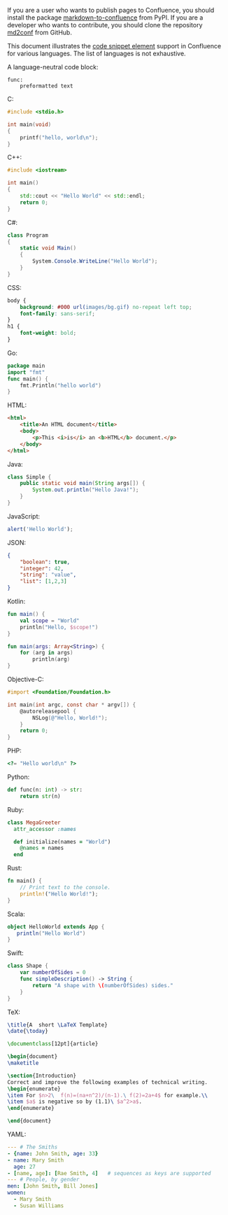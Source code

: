<!-- confluence-page-id: 86158409894 -->

If you are a user who wants to publish pages to Confluence, you should install the package [markdown-to-confluence](https://pypi.org/project/markdown-to-confluence/) from PyPI. If you are a developer who wants to contribute, you should clone the repository [md2conf](https://github.com/hunyadi/md2conf) from GitHub.

This document illustrates the [code snippet element](https://support.atlassian.com/confluence-cloud/docs/insert-elements-into-a-page/#Code-snippet) support in Confluence for various languages. The list of languages is not exhaustive.

A language-neutral code block:
```
func:
    preformatted text
```

C:
```c
#include <stdio.h>

int main(void)
{
    printf("hello, world\n");
}
```

C++:
```cpp
#include <iostream>

int main()
{
    std::cout << "Hello World" << std::endl;
    return 0;
}
```

C#:
```csharp
class Program
{
    static void Main()
    {
        System.Console.WriteLine("Hello World");
    }
}
```

CSS:
```css
body {
    background: #000 url(images/bg.gif) no-repeat left top;
    font-family: sans-serif;
}
h1 {
    font-weight: bold;
}
```

Go:
```go
package main
import "fmt"
func main() {
    fmt.Println("hello world")
}
```

HTML:
```html
<html>
    <title>An HTML document</title>
    <body>
        <p>This <i>is</i> an <b>HTML</b> document.</p>
    </body>
</html>
```

Java:
```java
class Simple {
    public static void main(String args[]) {
        System.out.println("Hello Java!");
    }
}
```

JavaScript:
```javascript
alert('Hello World');
```

JSON:
```json
{
    "boolean": true,
    "integer": 42,
    "string": "value",
    "list": [1,2,3]
}
```

Kotlin:
```kotlin
fun main() {
    val scope = "World"
    println("Hello, $scope!")
}

fun main(args: Array<String>) {
    for (arg in args)
        println(arg)
}
```

Objective-C:
```objectivec
#import <Foundation/Foundation.h>

int main(int argc, const char * argv[]) {
    @autoreleasepool {
        NSLog(@"Hello, World!");
    }
    return 0;
}
```

PHP:
```php
<?= "Hello world\n" ?>
```

Python:
```python
def func(n: int) -> str:
    return str(n)
```

Ruby:
```ruby
class MegaGreeter
  attr_accessor :names

  def initialize(names = "World")
    @names = names
  end
```

Rust:
```rust
fn main() {
    // Print text to the console.
    println!("Hello World!");
}
```

Scala:
```scala
object HelloWorld extends App {
   println("Hello World")
}
```

Swift:
```swift
class Shape {
    var numberOfSides = 0
    func simpleDescription() -> String {
        return "A shape with \(numberOfSides) sides."
    }
}
```

TeX:
```tex
\title{A  short \LaTeX Template}
\date{\today}

\documentclass[12pt]{article}

\begin{document}
\maketitle

\section{Introduction}
Correct and improve the following examples of technical writing.
\begin{enumerate}
\item For $n>2\  f(n)=(na+n^2)/(n-1).\ f(2)=2a+4$ for example.\\
\item $a$ is negative so by (1.1)\ $a^2>a$.
\end{enumerate}

\end{document}
```

YAML:
```yaml
--- # The Smiths
- {name: John Smith, age: 33}
- name: Mary Smith
  age: 27
- [name, age]: [Rae Smith, 4]   # sequences as keys are supported
--- # People, by gender
men: [John Smith, Bill Jones]
women:
  - Mary Smith
  - Susan Williams
```
